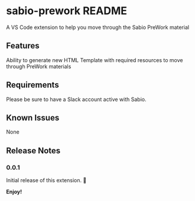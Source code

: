 # sabio-prework README

A VS Code extension to help you move through the Sabio PreWork material

## Features

Ability to generate new HTML Template with required resources to move through PreWork materials

## Requirements

Please be sure to have a Slack account active with Sabio.

## Known Issues

None

## Release Notes

### 0.0.1

Initial release of this extension. 🤞

**Enjoy!**
